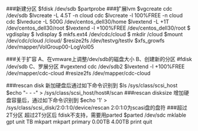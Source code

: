 ###新建分区
	$fdisk /dev/sdb
	$partprobe
###扩展lvm
	$vgcreate cdc /dev/sdb
	$lvcreate -L 4.5T -n cloud cdc
	$lvcreate -l 100%FREE -n cloud cdc
	$lvreduce -L 500G /dev/centos_dell30/home
	$lvextend -L +1T /dev/centos_dell30/root
	$lvextend -l +100%FREE /dev/centos_dell30/root
	$  vgdisplay 
	$  lvdisplay 
	$  mkfs.ext4 /dev/cdc/cloud 
	$  mkdir /cloud
  	$mount /dev/cdc/cloud /cloud/
	$resize2fs  /dev/testvg/testlv
	$xfs_growfs /dev/mapper/VolGroup00-LogVol05

###关于扩容
	A、在vmware上调整/dev/sdb的磁盘大小
	B、创建新的分区
		#fdisk /dev/sdb
	C、罗展分区
		#vgextend cdc /dev/sdb2
		$lvextend -l +100%FREE /dev/mapper/cdc-cloud
		#resize2fs /dev/mapper/cdc-cloud

###rescan disk
	新加硬盘后通过如下命令识别到
	$ls /sys/class/scsi_host
	$echo "- - -" > /sys/class/scsi_host/host#/scan
###rescan disksize
	增加硬盘容量后，通过如下命令识别到
	$echo '1' > /sys/class/scsi_disk/2\:0\:1\:0/device/rescan
	2:0:1:0为scasi盘的盘符
###超过2T分区
	超过2T分区后 fdisk不支持，需要用parted
	$parted /dev/sdc
	mklable gpt
	unit TB
	mkpart
	mkpart primary 0.00TB 4.00TB
	print
	quit
